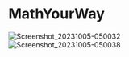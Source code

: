 # MathYourWay

![Screenshot_20231005-050032](https://github.com/Jeka107/MathYourWay/assets/99332954/e80edbea-0de1-4253-ae3d-80026fed5f9f)  
![Screenshot_20231005-050038](https://github.com/Jeka107/MathYourWay/assets/99332954/5ad6e967-7018-4407-9025-7a08c5c25aa4)
